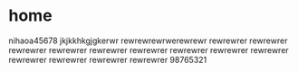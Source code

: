 # home
nihaoa45678
jkjkkhkgjgkerwr
rewrewrewrwerewrewr
rewrewrer
rewrewrer
rewrewrer
rewrewrer
rewrewrer
rewrewrer
rewrewrer
rewrewrer
rewrewrer
rewrewrer
rewrewrer
rewrewrer
rewrewrer
98765321
